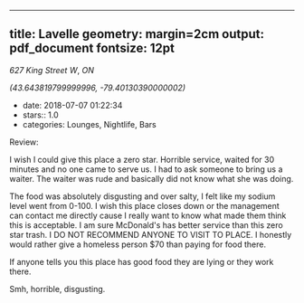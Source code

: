 
---
title: Lavelle
geometry: margin=2cm
output: pdf_document
fontsize: 12pt
---

_627 King Street W_, _ON_

*(43.643819799999996, -79.40130390000002)*

- date: 2018-07-07 01:22:34
- stars:: 1.0
-  categories: Lounges, Nightlife, Bars

Review:

I wish I could give this place a zero star. Horrible service, waited for 30 minutes and no one came to serve us. I had to ask someone to bring us a waiter. The waiter was rude and basically did not know what she was doing. 

The food was absolutely disgusting and over salty, I felt like my sodium level went from 0-100. I wish this place closes down or the management can contact me directly cause I really want to know what made them think this is acceptable. I am sure McDonald's has better service than this zero star trash. I DO NOT RECOMMEND ANYONE TO VISIT TO PLACE. I honestly would rather give a homeless person $70 than paying for food there. 

If anyone tells you this place has good food they are lying or they work there. 

Smh, horrible, disgusting.

